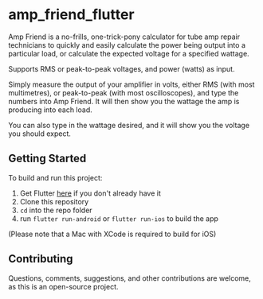 # amp_friend_flutter
Amp Friend is a no-frills, one-trick-pony calculator for tube amp repair technicians to quickly and easily calculate the power being output into a particular load, or calculate the expected voltage for a specified wattage.

Supports RMS or peak-to-peak voltages, and power (watts) as input.

Simply measure the output of your amplifier in volts, either RMS (with most multimetres), or peak-to-peak (with most oscilloscopes), and type the numbers into Amp Friend. It will then show you the wattage the amp is producing into each load.

You can also type in the wattage desired, and it will show you the voltage you should expect.

## Getting Started
To build and run this project:

1. Get Flutter [here](https://flutter.dev) if you don't already have it
2. Clone this repository
3. `cd` into the repo folder
4. run `flutter run-android` or `flutter run-ios` to build the app

(Please note that a Mac with XCode is required to build for iOS)

## Contributing
Questions, comments, suggestions, and other contributions are welcome, as this is an open-source project. 
